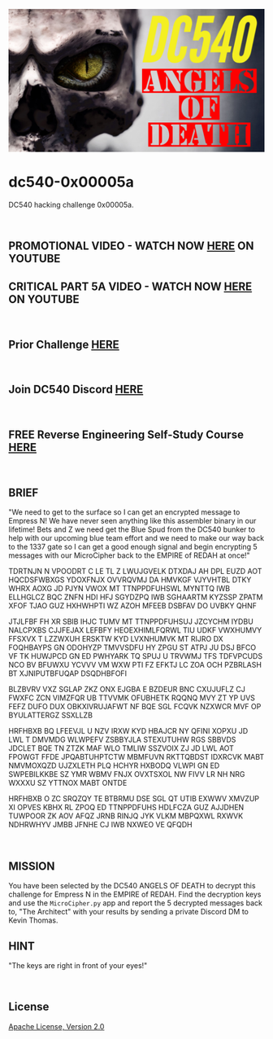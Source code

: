 ![image](https://github.com/mytechnotalent/dc540-0x00004/blob/main/DC540%20Angels%20Of%20Death.png?raw=true)

# dc540-0x00005a
DC540 hacking challenge 0x00005a.

<br>

## PROMOTIONAL VIDEO - WATCH NOW [HERE](https://youtu.be/YJAa4o7WXkE) ON YOUTUBE
## CRITICAL PART 5A VIDEO - WATCH NOW [HERE](https://youtu.be/YJAa4o7WXkE) ON YOUTUBE

<br>

## Prior Challenge [HERE](https://github.com/mytechnotalent/dc540-0x00004)

<br>

## Join DC540 Discord [HERE](https://discord.gg/TC9V9RCr5U)

<br>

## FREE Reverse Engineering Self-Study Course [HERE](https://github.com/mytechnotalent/Reverse-Engineering-Tutorial)

<br>

## BRIEF
"We need to get to the surface so I can get an encrypted message to Empress N!  We have never seen anything like this assembler binary in our lifetime!  Bets and Z we need get the Blue Spud from the DC540 bunker to help with our upcoming blue team effort and we need to make our way back to the 1337 gate so I can get a good enough signal and begin encrypting 5 messages with our MicroCipher back to the EMPIRE of REDAH at once!"

TDRTNJN N VPOODRT C LE TL Z LWUJGVELK DTXDAJ AH DPL EUZD AOT HQCDSFWBXGS YDOXFNJX OVVRQVMJ DA HMVKGF VJYVHTBL DTKY WHRX AOXG JD PJYN VWOX MT TTNPPDFUHSWL MYNTTQ IWB ELLHGLCZ BQC ZNFN HDI HFJ SGYDZPQ IWB SGHAARTM KYZSSP ZPATM XFOF TJAO GUZ HXHWHPTI WZ AZOH MFEEB DSBFAV DO UVBKY QHNF

JTJLFBF FH XR SBIB IHJC TUMV MT TTNPPDFUHSUJ JZCYCHM IYDBU NALCPXBS CJJFEJAX LEFBFY HEOEXHIMLFQRWL TIU UDKF VWXHUMVY FFSXVX T LZZWXUH ERSKTW KYD LVXNHUMVK MT RIJRO DX FOQHBAYPS GN ODOHYZP TMVVSDFU HY ZPGU ST ATPJ JU DSJ BFCO VF TK HUWJPCD GN ED PWHYARK TQ SPUJ U TRVWMJ TFS TDFVPCUDS NCO BV BFUWXU YCVVV VM WXW PTI FZ EFKTJ LC ZOA OCH PZBRLASH BT XJNIPUTBFUQAP DSQDHBFOFI

BLZBVRV VXZ SGLAP ZKZ ONX EJGBA E BZDEUR BNC CXUJUFLZ CJ FWXFC ZCN VIMZFQR UB TTVVMK OFUBHETK RQQNQ MVY ZT YP UVS FEFZ DUFO DUX OBKXIVRUJAFWT NF BQE SGL FCQVK NZXWCR MVF OP BYULATTERGZ SSXLLZB

HRFHBXB BQ LFEEVJL U NZV IRXW KYD HBAJCR NY QFINI XOPXU JD LWL T DMVMDG WLWPEFV ZSBBYJLA STEXUTUHW RGS SBBVDS JDCLET BQE TN ZTZK MAF WLO TMLIW SSZVOIX ZJ JD LWL AOT FPOWGT FFDE JPQABTUHPTCTW MBMFUVN RKTTQBDST IDXRCVK MABT NMVMOXQZD UJZXLETH PLQ HCHYR HXBODQ VLWPI GN ED SWPEBILKKBE SZ YMR WBMV FNJX OVXTSXOL NW FIVV LR NH NRG WXXXU SZ YTTNOX MABT ONTDE

HRFHBXB O ZC SRQZQY TE BTBRMU DSE SGL QT UTIB EXWWV XMVZUP XI OPVES KBHX RL ZPOQ ED TTNPPDFUHS HDLFCZA GUZ AJJDHEN TUWPOOR ZK AOV AFQZ JRNB RINJQ JYK VLKM MBPQXWL RXWVK NDHRWHYV JMBB JFNHE CJ IWB NXWEO VE QFQDH

<br>

## MISSION
You have been selected by the DC540 ANGELS OF DEATH to decrypt this challenge for Empress N in the EMPIRE of REDAH.  Find the decryption keys and use the `MicroCipher.py` app  and report the 5 decrypted messages back to, "The Architect" with your results by sending a private Discord DM to Kevin Thomas.

## HINT
"The keys are right in front of your eyes!"

<br>

## License
[Apache License, Version 2.0](https://www.apache.org/licenses/LICENSE-2.0)
